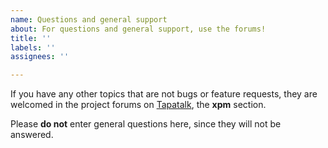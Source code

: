 ```yaml
---
name: Questions and general support
about: For questions and general support, use the forums!
title: ''
labels: ''
assignees: ''

---
```


If you have any other topics that are not bugs or feature requests, they are welcomed in the project forums on [Tapatalk](https://www.tapatalk.com/groups/xpack/), the **xpm** section.

Please **do not** enter general questions here, since they will not be answered.
